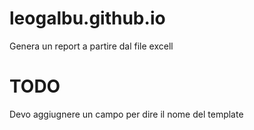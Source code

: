 # leogalbu.github.io

Genera un report a partire dal file excell<br/>
# TODO<br/>
Devo aggiugnere un campo per dire il nome del template<br/>
